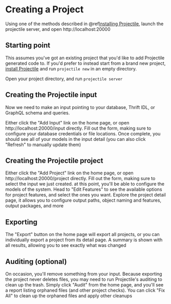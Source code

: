 # Creating a Project

Using one of the methods described in @ref[Installing Projectile](installing.md), launch the projectile server, and open http://localhost:20000

## Starting point

This assumes you've got an existing project that you'd like to add Projectile generated code to.
If you'd prefer to instead start from a brand new project, [install Projectile](asdf) and run `projectile new` in an empty directory.

Open your project directory, and run `projectile server` 


## Creating the Projectile input

Now we need to make an input pointing to your database, Thrift IDL, or GraphQL schema and queries.

Either click the "Add Input" link on the home page, or open http://localhost:20000/input directly. 
Fill out the form, making sure to configure your database credentials or file locations.
Once complete, you should see all of your models in the input detail (you can also click "Refresh" to manually update them)


## Creating the Projectile project

Either click the "Add Project" link on the home page, or open http://localhost:20000/project directly. 
Fill out the form, making sure to select the input we just created.
at this point, you'll be able to configure the models of the system. 
Head to "Edit Features" to see the available options for project features, and select the ones you want.
Explore the project detail page, it allows you to configure output paths, object naming and features, output packages, and more


## Exporting

The "Export" button on the home page will export all projects, or you can individually export a project from its detail page.
A summary is shown with all results, allowing you to see exactly what was changed


## Auditing (optional)

On occasion, you'll remove something from your input. 
Because exporting the project never deletes files, you may need to run Projectile's auditing to clean up the trash.
Simply click "Audit" from the home page, and you'll see a report listing orphaned files (and other project checks).
You can click "Fix All" to clean up the orphaned files and apply other cleanups
